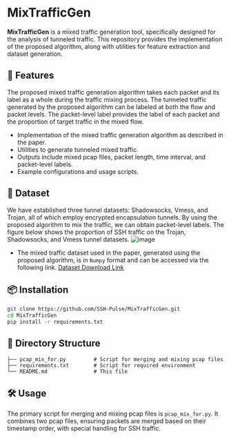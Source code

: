 # MixTrafficGen

**MixTrafficGen** is a mixed traffic generation tool, specifically designed for the analysis of tunneled traffic. This repository provides the implementation of the proposed algorithm, along with utilities for feature extraction and dataset generation.

## 🚀 Features
The proposed mixed traffic generation algorithm takes each packet and its label as a whole during the traffic mixing process. The tunneled traffic generated by the proposed algorithm can be labeled at both the flow and packet levels. The packet-level label provides the label of each packet and the proportion of target traffic in the mixed flow. 

- Implementation of the mixed traffic generation algorithm as described in the paper.
- Utilities to generate tunneled mixed traffic.
- Outputs include mixed pcap files, packet length, time interval, and packet-level labels.
- Example configurations and usage scripts.

## 🚀 Dataset
We have established three tunnel datasets: Shadowsocks, Vmess, and Trojan, all of which employ encrypted encapsulation tunnels. By using the proposed algorithm to mix the traffic, we can obtain packet-level labels. The figure below shows the proportion of SSH traffic on the Trojan, Shadowsocks, and Vmess tunnel datasets.
![image](https://github.com/user-attachments/assets/5e058633-683d-451b-b795-3a3123fe2d8c)

- The mixed traffic dataset used in the paper, generated using the proposed algorithm, is in  `Numpy` format and can be accessed via the following link. [Dataset Download Link](https://drive.google.com/drive/folders/1NMGLJ12LbhFJbVLc8550gjw-Y62RNNJH?usp=sharing)


## 📦 Installation

```bash
git clone https://github.com/SSH-Pulse/MixTrafficGen.git
cd MixTrafficGen
pip install -r requirements.txt
```

## 📝 Directory Structure

```
├── pcap_mix_for.py         # Script for merging and mixing pcap files
├── requirements.txt        # Script for required environment
└── README.md               # This file
```

## 🛠 Usage

The primary script for merging and mixing pcap files is `pcap_mix_for.py`. It combines two pcap files, ensuring packets are merged based on their timestamp order, with special handling for SSH traffic.




